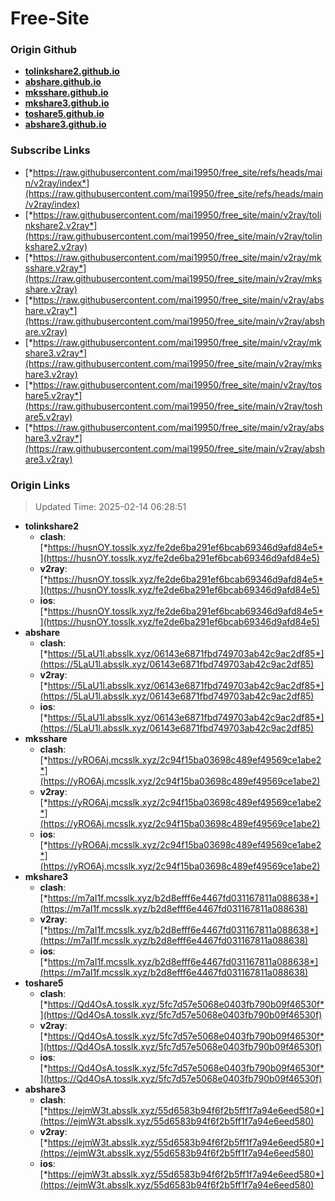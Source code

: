 # Free-Site

### Origin Github

- [**tolinkshare2.github.io**](https://github.com/tolinkshare2/tolinkshare2.github.io)
- [**abshare.github.io**](https://github.com/abshare/abshare.github.io)
- [**mksshare.github.io**](https://github.com/mksshare/mksshare.github.io)
- [**mkshare3.github.io**](https://github.com/mkshare3/mkshare3.github.io)
- [**toshare5.github.io**](https://github.com/toshare5/toshare5.github.io)
- [**abshare3.github.io**](https://github.com/abshare3/abshare3.github.io)

### Subscribe Links

- [*https://raw.githubusercontent.com/mai19950/free_site/refs/heads/main/v2ray/index*](https://raw.githubusercontent.com/mai19950/free_site/refs/heads/main/v2ray/index)
- [*https://raw.githubusercontent.com/mai19950/free_site/main/v2ray/tolinkshare2.v2ray*](https://raw.githubusercontent.com/mai19950/free_site/main/v2ray/tolinkshare2.v2ray)
- [*https://raw.githubusercontent.com/mai19950/free_site/main/v2ray/mksshare.v2ray*](https://raw.githubusercontent.com/mai19950/free_site/main/v2ray/mksshare.v2ray)
- [*https://raw.githubusercontent.com/mai19950/free_site/main/v2ray/abshare.v2ray*](https://raw.githubusercontent.com/mai19950/free_site/main/v2ray/abshare.v2ray)
- [*https://raw.githubusercontent.com/mai19950/free_site/main/v2ray/mkshare3.v2ray*](https://raw.githubusercontent.com/mai19950/free_site/main/v2ray/mkshare3.v2ray)
- [*https://raw.githubusercontent.com/mai19950/free_site/main/v2ray/toshare5.v2ray*](https://raw.githubusercontent.com/mai19950/free_site/main/v2ray/toshare5.v2ray)
- [*https://raw.githubusercontent.com/mai19950/free_site/main/v2ray/abshare3.v2ray*](https://raw.githubusercontent.com/mai19950/free_site/main/v2ray/abshare3.v2ray)

### Origin Links

> Updated Time: 2025-02-14 06:28:51

- **tolinkshare2**
  - **clash**: [*https://husnOY.tosslk.xyz/fe2de6ba291ef6bcab69346d9afd84e5*](https://husnOY.tosslk.xyz/fe2de6ba291ef6bcab69346d9afd84e5)
  - **v2ray**: [*https://husnOY.tosslk.xyz/fe2de6ba291ef6bcab69346d9afd84e5*](https://husnOY.tosslk.xyz/fe2de6ba291ef6bcab69346d9afd84e5)
  - **ios**: [*https://husnOY.tosslk.xyz/fe2de6ba291ef6bcab69346d9afd84e5*](https://husnOY.tosslk.xyz/fe2de6ba291ef6bcab69346d9afd84e5)
- **abshare**
  - **clash**: [*https://5LaU1l.absslk.xyz/06143e6871fbd749703ab42c9ac2df85*](https://5LaU1l.absslk.xyz/06143e6871fbd749703ab42c9ac2df85)
  - **v2ray**: [*https://5LaU1l.absslk.xyz/06143e6871fbd749703ab42c9ac2df85*](https://5LaU1l.absslk.xyz/06143e6871fbd749703ab42c9ac2df85)
  - **ios**: [*https://5LaU1l.absslk.xyz/06143e6871fbd749703ab42c9ac2df85*](https://5LaU1l.absslk.xyz/06143e6871fbd749703ab42c9ac2df85)
- **mksshare**
  - **clash**: [*https://yRO6Aj.mcsslk.xyz/2c94f15ba03698c489ef49569ce1abe2*](https://yRO6Aj.mcsslk.xyz/2c94f15ba03698c489ef49569ce1abe2)
  - **v2ray**: [*https://yRO6Aj.mcsslk.xyz/2c94f15ba03698c489ef49569ce1abe2*](https://yRO6Aj.mcsslk.xyz/2c94f15ba03698c489ef49569ce1abe2)
  - **ios**: [*https://yRO6Aj.mcsslk.xyz/2c94f15ba03698c489ef49569ce1abe2*](https://yRO6Aj.mcsslk.xyz/2c94f15ba03698c489ef49569ce1abe2)
- **mkshare3**
  - **clash**: [*https://m7aI1f.mcsslk.xyz/b2d8efff6e4467fd031167811a088638*](https://m7aI1f.mcsslk.xyz/b2d8efff6e4467fd031167811a088638)
  - **v2ray**: [*https://m7aI1f.mcsslk.xyz/b2d8efff6e4467fd031167811a088638*](https://m7aI1f.mcsslk.xyz/b2d8efff6e4467fd031167811a088638)
  - **ios**: [*https://m7aI1f.mcsslk.xyz/b2d8efff6e4467fd031167811a088638*](https://m7aI1f.mcsslk.xyz/b2d8efff6e4467fd031167811a088638)
- **toshare5**
  - **clash**: [*https://Qd4OsA.tosslk.xyz/5fc7d57e5068e0403fb790b09f46530f*](https://Qd4OsA.tosslk.xyz/5fc7d57e5068e0403fb790b09f46530f)
  - **v2ray**: [*https://Qd4OsA.tosslk.xyz/5fc7d57e5068e0403fb790b09f46530f*](https://Qd4OsA.tosslk.xyz/5fc7d57e5068e0403fb790b09f46530f)
  - **ios**: [*https://Qd4OsA.tosslk.xyz/5fc7d57e5068e0403fb790b09f46530f*](https://Qd4OsA.tosslk.xyz/5fc7d57e5068e0403fb790b09f46530f)
- **abshare3**
  - **clash**: [*https://ejmW3t.absslk.xyz/55d6583b94f6f2b5ff1f7a94e6eed580*](https://ejmW3t.absslk.xyz/55d6583b94f6f2b5ff1f7a94e6eed580)
  - **v2ray**: [*https://ejmW3t.absslk.xyz/55d6583b94f6f2b5ff1f7a94e6eed580*](https://ejmW3t.absslk.xyz/55d6583b94f6f2b5ff1f7a94e6eed580)
  - **ios**: [*https://ejmW3t.absslk.xyz/55d6583b94f6f2b5ff1f7a94e6eed580*](https://ejmW3t.absslk.xyz/55d6583b94f6f2b5ff1f7a94e6eed580)
